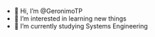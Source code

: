 - 👋 Hi, I’m @GeronimoTP
- 👀 I’m interested in learning new things
- 🌱 I’m currently studying Systems Engineering

<!---
GeronimoTP/GeronimoTP is a ✨ special ✨ repository because its `README.md` (this file) appears on your GitHub profile.
You can click the Preview link to take a look at your changes.
--->
